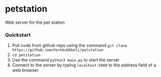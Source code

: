 # petstation
Web server for the pet station

### Quickstart
1. Pull code from github repo using the command ```git clone https://github.com/VerkkuUkkeli/petstation```
1. ```cd petstation```
1. Use the command ```python3 main.py``` to start the server
1. Connect to the server by typing ```localhost:5000``` to the address field of a web browser. 
